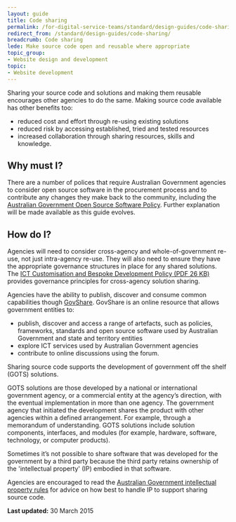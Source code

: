 ```yaml
---
layout: guide
title: Code sharing
permalink: /for-digital-service-teams/standard/design-guides/code-sharing/
redirect_from: /standard/design-guides/code-sharing/
breadcrumb: Code sharing
lede: Make source code open and reusable where appropriate
topic_group:
- Website design and development
topic:
- Website development
---
```

Sharing your source code and solutions and making them reusable encourages other agencies to do the same. Making source code available has other benefits too:

*   reduced cost and effort through re-using existing solutions
*   reduced risk by accessing established, tried and tested resources
*   increased collaboration through sharing resources, skills and knowledge.

## Why must I?

There are a number of polices that require Australian Government agencies to consider open source software in the procurement process and to contribute any changes they make back to the community, including the [Australian Government Open Source Software Policy](http://www.finance.gov.au/policy-guides-procurement/open-source-software/). Further explanation will be made available as this guide evolves.

## How do I?

Agencies will need to consider cross-agency and whole-of-government re-use, not just intra-agency re-use. They will also need to ensure they have the appropriate governance structures in place for any shared solutions. The [ICT Customisation and Bespoke Development Policy (PDF 26 KB)](http://www.finance.gov.au/sites/default/files/ICT_Customisation_and_Bespoke_Development_Policy.pdf) provides governance principles for cross-agency solution sharing.

Agencies have the ability to publish, discover and consume common capabilities though [GovShare](https://www.govshare.gov.au/). GovShare is an online resource that allows government entities to:

*   publish, discover and access a range of artefacts, such as policies, frameworks, standards and open source software used by Australian Government and state and territory entities
*   explore ICT services used by Australian Government agencies
*   contribute to online discussions using the forum. 

Sharing source code supports the development of government off the shelf (GOTS) solutions.

GOTS solutions are those developed by a national or international government agency, or a commercial entity at the agency’s direction, with the eventual implementation in more than one agency. The government agency that initiated the development shares the product with other agencies within a defined arrangement. For example, through a memorandum of understanding. GOTS solutions include solution components, interfaces, and modules (for example, hardware, software, technology, or computer products).

Sometimes it’s not possible to share software that was developed for the government by a third party because the third party retains ownership of the 'intellectual property' (IP) embodied in that software.

Agencies are encouraged to read the [Australian Government intellectual property rules](https://www.communications.gov.au/policy/policy-listing/australian-government-intellectual-property-rules) for advice on how best to handle IP to support sharing source code.

**Last updated:** 30 March 2015
